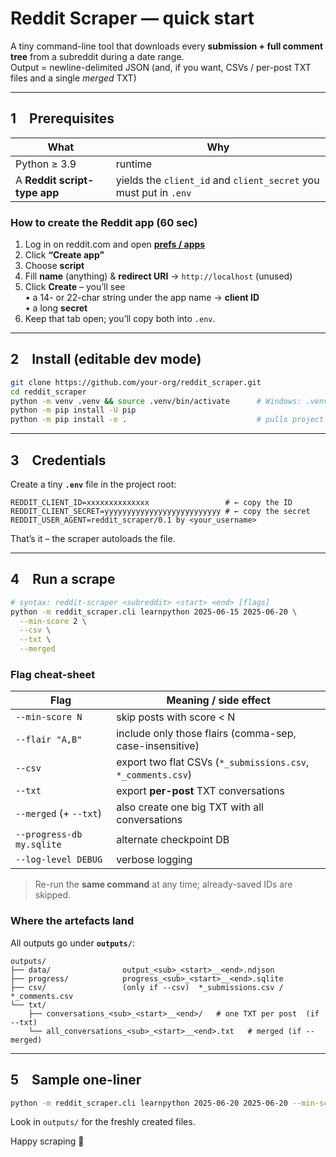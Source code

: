 # Reddit Scraper — quick start

A tiny command-line tool that downloads every **submission + full comment tree**
from a subreddit during a date range.  
Output = newline-delimited JSON (and, if you want, CSVs / per-post TXT files
and a single _merged_ TXT)

---

## 1 Prerequisites

| What                         | Why                                                               |
| ---------------------------- | ----------------------------------------------------------------- |
| Python ≥ 3.9                 | runtime                                                           |
| A **Reddit script-type app** | yields the `client_id` and `client_secret` you must put in `.env` |

### How to create the Reddit app (60 sec)

1. Log in on reddit.com and open **[prefs / apps](https://www.reddit.com/prefs/apps)**
2. Click **“Create app”**
3. Choose **script**
4. Fill **name** (anything) & **redirect URI** → `http://localhost` (unused)
5. Click **Create** – you’ll see  
   • a 14- or 22-char string under the app name → **client ID**  
   • a long **secret**
6. Keep that tab open; you’ll copy both into `.env`.

---

## 2 Install (editable dev mode)

```bash
git clone https://github.com/your-org/reddit_scraper.git
cd reddit_scraper
python -m venv .venv && source .venv/bin/activate      # Windows: .venv\Scripts\activate
python -m pip install -U pip
python -m pip install -e .                             # pulls project dependencies
```

---

## 3 Credentials

Create a tiny **`.env`** file in the project root:

```dotenv
REDDIT_CLIENT_ID=xxxxxxxxxxxxxx                 # ← copy the ID
REDDIT_CLIENT_SECRET=yyyyyyyyyyyyyyyyyyyyyyyyyy # ← copy the secret
REDDIT_USER_AGENT=reddit_scraper/0.1 by <your_username>
```

That’s it – the scraper autoloads the file.

---

## 4 Run a scrape

```bash
# syntax: reddit-scraper <subreddit> <start> <end> [flags]
python -m reddit_scraper.cli learnpython 2025-06-15 2025-06-20 \
  --min-score 2 \
  --csv \
  --txt \
  --merged
```

### Flag cheat-sheet

| Flag                      | Meaning / side effect                                        |
| ------------------------- | ------------------------------------------------------------ |
| `--min-score N`           | skip posts with score < N                                    |
| `--flair "A,B"`           | include only those flairs (comma-sep, case-insensitive)      |
| `--csv`                   | export two flat CSVs (`*_submissions.csv`, `*_comments.csv`) |
| `--txt`                   | export **per-post** TXT conversations                        |
| `--merged` (+ `--txt`)    | also create one big TXT with all conversations               |
| `--progress-db my.sqlite` | alternate checkpoint DB                                      |
| `--log-level DEBUG`       | verbose logging                                              |

> Re-run the **same command** at any time; already-saved IDs are skipped.

### Where the artefacts land

All outputs go under **`outputs/`**:

```
outputs/
├── data/                output_<sub>_<start>__<end>.ndjson
├── progress/            progress_<sub>_<start>__<end>.sqlite
├── csv/                 (only if --csv)  *_submissions.csv / *_comments.csv
└── txt/
    ├── conversations_<sub>_<start>__<end>/   # one TXT per post  (if --txt)
    └── all_conversations_<sub>_<start>__<end>.txt   # merged (if --merged)
```

---

## 5 Sample one-liner

```bash
python -m reddit_scraper.cli learnpython 2025-06-20 2025-06-20 --min-score 5 --txt
```

Look in `outputs/` for the freshly created files.

Happy scraping 🎉
